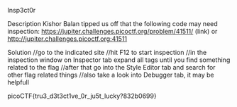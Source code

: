 Insp3ct0r

Description
Kishor Balan tipped us off that the following code may need inspection: https://jupiter.challenges.picoctf.org/problem/41511/ (link) or http://jupiter.challenges.picoctf.org:41511

Solution
//go to the indicated site
//hit F12 to start inspection
//in the inspection window on Inspector tab expand all tags until you find something related to the flag
//after that go into the Style Editor tab and search for other flag related things
//also take a look into Debugger tab, it may be helpfull

picoCTF{tru3_d3t3ct1ve_0r_ju5t_lucky?832b0699}
